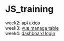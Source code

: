 # JS_training
week2: <a href="https://shooboost.github.io/JS_training_tes/week2_api_axios" target="blank"> api axios</a>
<br>
week3: <a href="https://shooboost.github.io/JS_training_tes/week3_vue_manageTable" target="blank"> vue manage table</a>
<br>
week4: <a href="https://shooboost.github.io/JS_training_tes/week4_dashboard/login" target="blank"> dashboard login</a>
<br>
